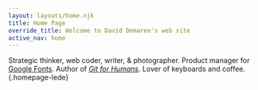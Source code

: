 ```yaml
---
layout: layouts/home.njk
title: Home Page
override_title: Welcome to David Demaree's web site
active_nav: home
---
```


Strategic thinker, web coder, writer, & photographer. Product manager for [Google Fonts](https://fonts.google.com/). Author of [_Git for Humans_](/git-for-humans). Lover of keyboards and coffee. {.homepage-lede}